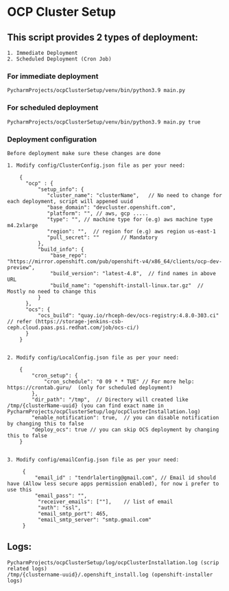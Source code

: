 # OCP Cluster Setup

## This script provides 2 types of deployment:
    1. Immediate Deployment
    2. Scheduled Deployment (Cron Job)

### For immediate deployment
    PycharmProjects/ocpClusterSetup/venv/bin/python3.9 main.py

### For scheduled deployment
    PycharmProjects/ocpClusterSetup/venv/bin/python3.9 main.py true

### Deployment configuration
    Before deployment make sure these changes are done
    
    1. Modify config/ClusterConfig.json file as per your need: 
   
        {
          "ocp" : {
              "setup_info": {
                 "cluster_name": "clusterName",   // No need to change for each deployment, script will appened uuid
                 "base_domain": "devcluster.openshift.com",
                 "platform": "", // aws, gcp .....
                 "type": "", // machine type for (e.g) aws machine type m4.2xlarge
                 "region": "",  // region for (e.g) aws region us-east-1
                 "pull_secret": ""       // Mandatory
              },
              "build_info": {
                  "base_repo": "https://mirror.openshift.com/pub/openshift-v4/x86_64/clients/ocp-dev-preview",
                  "build_version": "latest-4.8",  // find names in above URL
                  "build_name": "openshift-install-linux.tar.gz"  // Mostly no need to change this
              }
          },
          "ocs": {
              "ocs_build": "quay.io/rhceph-dev/ocs-registry:4.8.0-303.ci"  // refer (https://storage-jenkins-csb-ceph.cloud.paas.psi.redhat.com/job/ocs-ci/)
          }
        }


    2. Modify config/LocalConfig.json file as per your need:
  
        {
            "cron_setup": {
                "cron_schedule": "0 09 * * TUE" // For more help: https://crontab.guru/  (only for scheduled deployment)
            },
            "dir_path": "/tmp",  // Directory will created like /tmp/{clusterName-uuid} (you can find exact name in PycharmProjects/ocpClusterSetup/log/ocpClusterInstallation.log)
            "enable_notification": true,  // you can disable notification by changing this to false
            "deploy_ocs": true // you can skip OCS deployment by changing this to false
        }
     
     
    3. Modify config/emailConfig.json file as per your need:
        
         {
             "email_id" : "tendrlalerting@gmail.com", // Email id should have (Allow less secure apps permission enabled), for now i prefer to use this
             "email_pass": "",
              "receiver_emails": [""],    // list of email
              "auth": "ssl",
              "email_smtp_port": 465,
              "email_smtp_server": "smtp.gmail.com"
         }
 ## Logs:
    PycharmProjects/ocpClusterSetup/log/ocpClusterInstallation.log (scrip related logs)
    /tmp/{clustername-uuid}/.openshift_install.log (openshift-installer logs)
        

